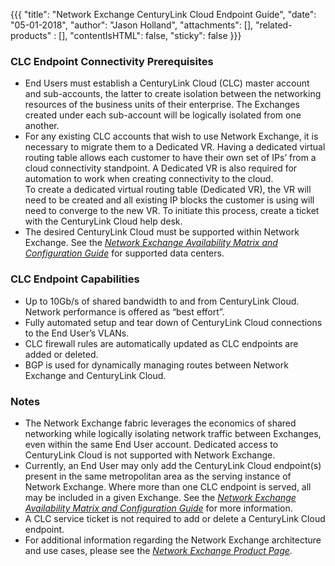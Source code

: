 {{{
  "title": "Network Exchange CenturyLink Cloud Endpoint Guide",
  "date": "05-01-2018",
  "author": "Jason Holland",
  "attachments": [],
  "related-products" : [],
  "contentIsHTML": false,
  "sticky": false
}}}

### CLC Endpoint Connectivity Prerequisites

* End Users must establish a CenturyLink Cloud (CLC) master account and sub-accounts, the latter to create isolation between the networking resources of the business units of their enterprise. The Exchanges created under each sub-account will be logically isolated from one another.
* For any existing CLC accounts that wish to use Network Exchange, it is necessary to migrate them to a Dedicated VR.  Having a dedicated virtual routing table allows each customer to have their own set of IPs’ from a cloud connectivity standpoint.  A Dedicated VR is also required for automation to work when creating connectivity to the cloud.  
To create a dedicated virtual routing table (Dedicated VR), the VR will need to be created and all existing IP blocks the customer is using will need to converge to the new VR.  To initiate this process, create a ticket with the CenturyLink Cloud help desk.  
* The desired CenturyLink Cloud must be supported within Network Exchange. See the *[Network Exchange Availability Matrix and Configuration Guide](/network-exchange-clc-endpoint-guide.md)* for supported data centers.

### CLC Endpoint Capabilities

* Up to 10Gb/s of shared bandwidth to and from CenturyLink Cloud. Network performance is offered as “best effort”. 
* Fully automated setup and tear down of CenturyLink Cloud connections to the End User’s VLANs.
* CLC firewall rules are automatically updated as CLC endpoints are added or deleted.
* BGP is used for dynamically managing routes between Network Exchange and CenturyLink Cloud.

### Notes

* The Network Exchange fabric leverages the economics of shared networking while logically isolating network traffic between Exchanges, even within the same End User account. Dedicated access to CenturyLink Cloud is not supported with Network Exchange.
* Currently, an End User may only add the CenturyLink Cloud endpoint(s) present in the same metropolitan area as the serving instance of Network Exchange. Where more than one CLC endpoint is served, all may be included in a given Exchange. See the *[Network Exchange Availability Matrix and Configuration Guide](/network-exchange-connectivity-matrix-configuration-guide.md)* for more information.
* A CLC service ticket is not required to add or delete a CenturyLink Cloud endpoint.
* For additional information regarding the Network Exchange architecture and use cases, please see the *[Network Exchange Product Page](https://www.ctl.io/network-exchange/)*.
